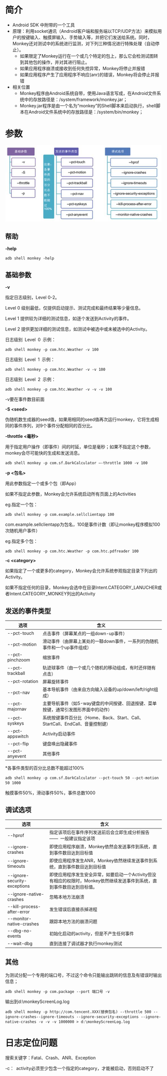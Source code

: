 # 简介

- Android SDK 中附带的一个工具
- 原理：利用socket通讯（Android客户端和服务端以TCP/UDP方法）来模拟用户的按键输入、触摸屏输入、手势输入等，并把它们发送给系统。同时，Monkey还对测试中的系统进行监测，对下列三种情况进行特殊处理（自动停止）。
  - 如果限定了Monkey运行在一个或几个特定的包上，那么它会检测试图转到其他包的操作，并对其进行阻止。
  - 如果应用程序崩溃或接收到任何失控异常，Monkey将停止并报错
  - 如果应用程序产生了应用程序不响应(anr)的错误，Monkey将会停止并报错
- 相关位置
  - Monkey程序由Android系统自带，使用Java语言写成，在Android文件系统中的存放路径是：/system/framework/monkey.jar；
  - Monkey.jar程序是由一个名为“monkey”的Shell脚本来启动执行，shell脚本在Android文件系统中的存放路径是：/system/bin/monkey；

# 参数

![22](Monkey_imgs\22.jpg)

## 帮助

**-help**

```
adb shell monkey -help
```

## 基础参数

**-v**

指定日志级别，Level 0-2。

Level 0 级别最低，仅提供启动提示、测试完成和最终结果等少量信息。

Level 1 提供较为详细的测试信息，如逐个发送到Activity的事件。

Level 2 提供更加详细的测试信息，如测试中被选中或未被选中的Activity。

日志级别 Level 0 示例：

```
adb shell monkey -p com.htc.Weather -v 100 
```

日志级别 Level 1 示例：

```
adb shell monkey -p com.htc.Weather -v -v 100  
```

日志级别 Level 2 示例：

```
adb shell monkey -p com.htc.Weather -v -v -v 100 
```

-v要在事件数目前面

**-S \<seed\>**

伪随机数生成器的seed值，如果用相同的seed值再次运行monkey，它将生成相同的事件序列，对9个事件分配相同的百分比。

**-throttle <毫秒>**

用于指定用户操作（即事件）间的时延，单位是毫秒；如果不指定这个参数，monkey会尽可能快的生成和发送消息。

```
adb shell monkey -p com.sf.DarkCalculator –-throttle 1000 -v 100
```

**-p <包名>**

用此参数指定一个或多个包（即App）

如果不指定此参数，Monkey会允许系统启动所有页面上的Activities

eg.指定一个包：

```
adb shell monkey -p com.example.sellclientapp 100 
```

com.example.sellclientapp为包名，100是事件计数（即让monkey程序模拟100次随机用户事件）

eg.指定多个包：

```
adb shell monkey -p com.htc.Weather -p com.htc.pdfreader 100 
```

**-c \<category\>**

如果指定了一个或更多的category，Monkey会允许系统参观指定目录下列出的Activity。

如果不指定任何的目录，Monkey会选中在目录Intent.CATEGORY_LANUCHER或者Intent.CATEGORY_MONKEY列出的Activity

## 发送的事件类型

| 选项            | 含义                                                         |
| --------------- | ------------------------------------------------------------ |
| --pct-touch     | 点击事件（屏幕某点的一组down-up事件）                        |
| --pct-motion    | 滑动事件（由屏幕上某处的一鞥down事件，一系列的伪随机事件和一个up事件组成） |
| --pct-pinchzoom | 缩放事件                                                     |
| --pct-trackball | 轨迹球事件（由一个或几个随机的移动组成，有时还伴随有点击）   |
| --pct-rotation  | 屏幕旋转事件                                                 |
| --pct-nav       | 基本导航事件（由来自方向输入设备的up/down/left/right组成）   |
| --pct-majornav  | 主要导航事件（如5-way键盘的中间按键、回退按键、菜单按键，通常引发图形界面中的动作） |
| --pct-syskeys   | 系统按键事件百分比（Home、Back、Start、Call、StartCall、EndCall、音量控制键） |
| --pct-appswitch | Activity启动事件                                             |
| --pct-flip      | 键盘唤出隐藏事件                                             |
| --pct-anyevent  | 其他事件                                                     |

*各事件类型的百分比总数不能超过100%

```
adb shell monkey -p com.sf.DarkCalculator --pct-touch 50 --pct-motion 50 1000
```

触摸事件50%，滑动事件50%，事件总数1000

## 调试选项

| 选项                         | 含义                                                         |
| ---------------------------- | ------------------------------------------------------------ |
| --hprof                      | 指定该项后在事件序列发送前后会立即生成分析报告 —— 一般建议指定该项 |
| --ignore-crashes             | 即使应用程序崩溃，Monkey依然会发送事件到系统，直到事件数目达到目标值 |
| --ignore-timeouts            | 即使应用程序发生ANR，Monkey依然继续发送事件到系统，直到事件数目达到目标值 |
| --ignore-security-exceptions | 即使应用程序发生安全异常，如要启动一个Activity但没有相应的权限时，Monkey依然继续发送事件到系统，直到事件数目达到目标值。 |
| --ignore-native-crashes      | 忽略本地方法崩溃                                             |
| --kill-process-after-error   | 发生错误后直接杀掉进程                                       |
| --monitor-native-crashes     | 跟踪本地方法的崩溃问题                                       |
| --dbg-no-events              | 初始化启动的activity，但是不产生任何事件                     |
| --wait-dbg                   | 直到连接了调试器才执行monkey测试                             |

## 其他

为测试分配一个专用的端口号，不过这个命令只能输出跳转的信息及有错误时输出信息；

```
adb shell monkey -p com.package --port 端口号 -v
```

输出到d:\monkeyScreenLog.log

```
adb shell monkey -p http://com.tencent.XXX(替换包名) --throttle 500 --ignore-crashes--ignore-timeouts --ignore-security-exceptions --ignore-native-crashes -v -v -v 1000000 > d:\monkeyScreenLog.log
```

# 日志定位问题

搜索关键字：Fatal、Crash、ANR、Exception





-c： activity必须至少包含一个指定的category，才能被启动，否则启动不了 

